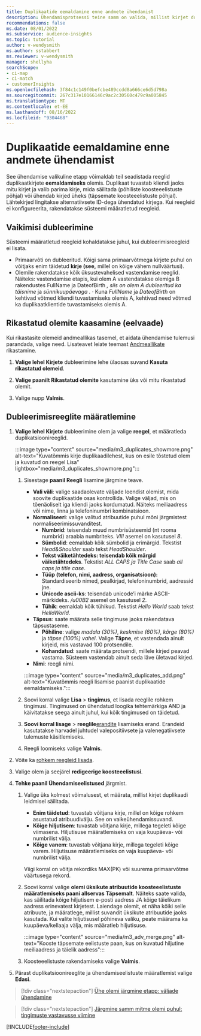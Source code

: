 ```yaml
---
title: Duplikaatide eemaldamine enne andmete ühendamist
description: Ühendamisprotsessi teine samm on valida, millist kirjet duplikaatide leidmisel säilitada.
recommendations: false
ms.date: 08/01/2022
ms.subservice: audience-insights
ms.topic: tutorial
author: v-wendysmith
ms.author: sstabbert
ms.reviewer: v-wendysmith
manager: shellyha
searchScope:
- ci-map
- ci-match
- customerInsights
ms.openlocfilehash: 3f84c1c149f0befcbe489ccdd8a666ce6d5d798a
ms.sourcegitcommit: 267c317e10166146c9ac2c30560c479c9a005845
ms.translationtype: MT
ms.contentlocale: et-EE
ms.lasthandoff: 08/16/2022
ms.locfileid: "9304468"
---
```

# <a name="remove-duplicates-before-unifying-data"></a>Duplikaatide eemaldamine enne andmete ühendamist

See ühendamise valikuline etapp võimaldab teil seadistada reeglid duplikaatkirjete **eemaldamiseks** olemis. Duplikaat tuvastab kliendi jaoks mitu kirjet ja valib parima kirje, mida säilitada (põhiliste koosteeelistuste põhjal) või ühendab kirjed üheks (täpsemate koosteeelistuste põhjal). Lähtekirjed lingitakse alternatiivsete ID-dega ühendatud kirjega. Kui reegleid ei konfigureerita, rakendatakse süsteemi määratletud reegleid.

## <a name="default-deduplication"></a>Vaikimisi dubleerimine

Süsteemi määratletud reegleid kohaldatakse juhul, kui dubleerimisreegleid ei lisata.

- Primaarvõti on dubleeritud.
  Kõigi sama primaarvõtmega kirjete puhul on võitjaks enim täidetud **kirje (see,** millel on kõige vähem nullväärtusi).
- Olemile rakendatakse kõik üksustevahelised vastendamise reeglid.
  Näiteks: vastendamise etapis, kui olem A vastendatakse olemiga B rakendustes FullName ja DateofBirth *, siis on olem A dubleeritud ka täisnime* ja *sünnikuupäevaga* *.* *·* Kuna *FullName* ja *DateofBirth* on kehtivad võtmed kliendi tuvastamiseks olemis A, kehtivad need võtmed ka duplikaatklientide tuvastamiseks olemis A.

## <a name="include-enriched-entities-preview"></a>Rikastatud olemite kaasamine (eelvaade)

Kui rikastasite olemeid andmeallikas tasemel, et aidata ühendamise tulemusi parandada, valige need. Lisateavet leiate teemast [Andmeallikate](data-sources-enrichment.md) rikastamine.

1. **Valige lehel Kirjete** dubleerimine lehe ülaosas suvand **Kasuta rikastatud olemeid**.

1. **Valige paanilt Rikastatud olemite** kasutamine üks või mitu rikastatud olemit.

1. Valige nupp **Valmis**.

## <a name="define-deduplication-rules"></a>Dubleerimisreeglite määratlemine

1. **Valige lehel Kirjete** dubleerimine olem ja valige **reegel**, et määratleda duplikatsioonireeglid.

   :::image type="content" source="media/m3_duplicates_showmore.png" alt-text="Kuvatõmmis kirje duplikaadilehest, kus on esile tõstetud olem ja kuvatud on reegel Lisa"  lightbox="media/m3_duplicates_showmore.png":::

   1. Sisestage **paanil Reegli** lisamine järgmine teave.
      - **Vali väli**: valige saadaolevate väljade loendist olemist, mida soovite duplikaatide osas kontrollida. Valige väljad, mis on tõenäoliselt iga kliendi jaoks kordumatud. Näiteks meiliaadress või nime, linna ja telefoninumbri kombinatsioon.
      - **Normaliseeri**: valige valitud atribuutide puhul mõni järgmistest normaliseerimissuvanditest.
        - **Numbrid**: teisendab muud numbrisüsteemid (nt rooma numbrid) araabia numbriteks. *VIII* asemel on kasutusel *8*.
        - **Sümbolid**: eemaldab kõik sümbolid ja erimärgid. Tekstist *Head&Shoulder* saab tekst *HeadShoulder*.
        - **Tekst väiketähtedeks: teisendab kõik märgid väiketähtedeks**. Tekstist *ALL CAPS ja Title Case* saab *all caps ja title case*.
        - **Tüüp (telefon, nimi, aadress, organisatsioon):** Standardiseerib nimed, pealkirjad, telefoninumbrid, aadressid jne.
        - **Unicode ascii-ks**: teisendab unicode’i märke ASCII-märkideks. */u00B2* asemel on kasutusel *2*.
        - **Tühik**: eemaldab kõik tühikud. Tekstist *Hello   World* saab tekst *HelloWorld*.
      - **Täpsus**: saate määrata selle tingimuse jaoks rakendatava täpsustaseme.
        - **Põhiline**: valige *madala (30%)*, *keskmise (60%)*, *kõrge (80%)* ja *täpse (100%) vahel*. Valige **Täpne**, et vastendada ainult kirjeid, mis vastavad 100 protsendile.
        - **Kohandatud**: saate määrata protsendi, millele kirjed peavad vastama. Süsteem vastendab ainult seda läve ületavad kirjed.
      - **Nimi**: reegli nimi.

      :::image type="content" source="media/m3_duplicates_add.png" alt-text="Kuvatõmmis reegli lisamise paanist duplikaatide eemaldamiseks.":::

   1. Soovi korral valige **Lisa** > **tingimus**, et lisada reeglile rohkem tingimusi. Tingimused on ühendatud loogika tehtemärkiga AND ja käivitatakse seega ainult juhul, kui kõik tingimused on täidetud.

   1. **Soovi korral lisage** > **reeglile**[erandite](match-entities.md#add-exceptions-to-a-rule) lisamiseks erand. Erandeid kasutatakse harvadel juhtudel valepositiivsete ja valenegatiivsete tulemuste käsitlemiseks.

   1. Reegli loomiseks valige **Valmis**.

1. Võite ka [rohkem reegleid lisada](#define-deduplication-rules).

1. Valige olem ja seejärel **redigeerige koosteeelistusi**.

1. **Tehke paanil Ühendamiseelistused** järgmist.
   1. Valige üks kolmest võimalusest, et määrata, millist kirjet duplikaadi leidmisel säilitada.
      - **Enim täidetud**: tuvastab võitjana kirje, millel on kõige rohkem asustatud atribuudivälju. See on vaikeühendamissuvand.
      - **Kõige hiljutisem**: tuvastab võitjana kirje, millega tegeleti kõige viimasena. Hiljutisuse määratlemiseks on vaja kuupäeva- või numbrilist välja.
      - **Kõige vanem**: tuvastab võitjana kirje, millega tegeleti kõige varem. Hiljutisuse määratlemiseks on vaja kuupäeva- või numbrilist välja.

      Viigi korral on võitja rekordiks MAX(PK) või suurema primaarvõtme väärtusega rekord.

   1. Soovi korral valige **olemi üksikute atribuutide koosteeelistuste määratlemiseks paani allservas Täpsemalt**. Näiteks saate valida, kas säilitada kõige hiljutisem e-posti aadress JA kõige täielikum aadress erinevatest kirjetest. Laiendage olemit, et näha kõiki selle atribuute, ja määratlege, millist suvandit üksikute atribuutide jaoks kasutada. Kui valite hiljutisusel põhineva valiku, peate määrama ka kuupäeva/kellaaja välja, mis määratleb hiljutisuse.

      :::image type="content" source="media/m3_adv_merge.png" alt-text="Kooste täpsemate eelistuste paan, kus on kuvatud hiljutine meiliaadress ja täielik aadress":::

   1. Koosteeelistuste rakendamiseks valige **Valmis**.

1. Pärast duplikatsioonireeglite ja ühendamiseelistuste määratlemist valige **Edasi**.
  
> [!div class="nextstepaction"]
> [Ühe olemi järgmine etapp: väljade ühendamine](merge-entities.md)

> [!div class="nextstepaction"]
> [Järgmine samm mitme olemi puhul: tingimuste vastavusse viimine](match-entities.md)

[!INCLUDE[footer-include](includes/footer-banner.md)]
